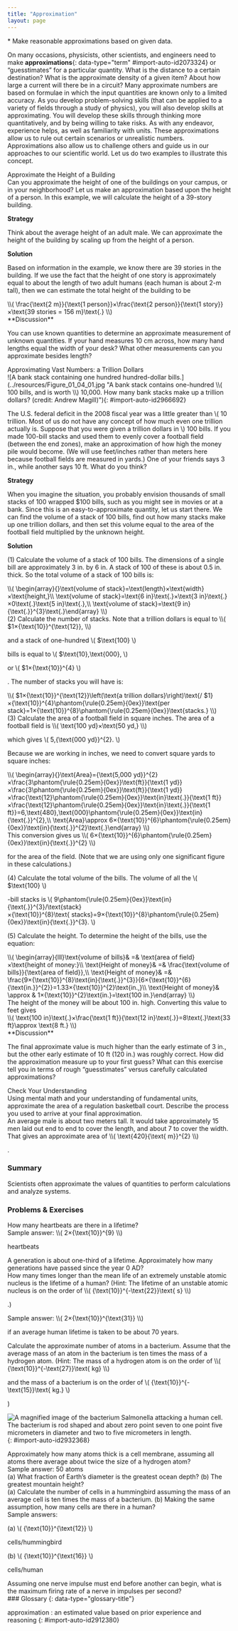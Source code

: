```yaml
---
title: "Approximation"
layout: page
---
```



<div data-type="abstract" markdown="1">
* Make reasonable approximations based on given data.

</div>

On many occasions, physicists, other scientists, and engineers need to make **approximations**{: data-type="term" #import-auto-id2073324} or “guesstimates” for a particular quantity. What is the distance to a certain destination? What is the approximate density of a given item? About how large a current will there be in a circuit? Many approximate numbers are based on formulae in which the input quantities are known only to a limited accuracy. As you develop problem-solving skills (that can be applied to a variety of fields through a study of physics), you will also develop skills at approximating. You will develop these skills through thinking more quantitatively, and by being willing to take risks. As with any endeavor, experience helps, as well as familiarity with units. These approximations allow us to rule out certain scenarios or unrealistic numbers. Approximations also allow us to challenge others and guide us in our approaches to our scientific world. Let us do two examples to illustrate this concept.

<div data-type="example" markdown="1">
<div data-type="title">
Approximate the Height of a Building
</div>
Can you approximate the height of one of the buildings on your campus, or in your neighborhood? Let us make an approximation based upon the height of a person. In this example, we will calculate the height of a 39-story building.

**Strategy**

Think about the average height of an adult male. We can approximate the height of the building by scaling up from the height of a person.

**Solution**

Based on information in the example, we know there are 39 stories in the building. If we use the fact that the height of one story is approximately equal to about the length of two adult humans (each human is about 2-m tall), then we can estimate the total height of the building to be

<div data-type="equation" id="eip-159">
 \\( \frac{\text{2 m}}{\text{1 person}}×\frac{\text{2 person}}{\text{1 story}}×\text{39 stories = 156 m}\text{.} \\) 
</div>
**Discussion**

You can use known quantities to determine an approximate measurement of unknown quantities. If your hand measures 10 cm across, how many hand lengths equal the width of your desk? What other measurements can you approximate besides length?

</div>

<div data-type="example" markdown="1">
<div data-type="title">
Approximating Vast Numbers: a Trillion Dollars
</div>
![A bank stack containing one hundred hundred-dollar bills.](../resources/Figure_01_04_01.jpg "A bank stack contains one-hundred  \\( 100 bills, and is worth  \\) 10,000. How many bank stacks make up a trillion dollars? (credit: Andrew Magill)"){: #import-auto-id2966692}


The U.S. federal deficit in the 2008 fiscal year was a little greater than  \\( 10 trillion. Most of us do not have any concept of how much even one trillion actually is. Suppose that you were given a trillion dollars in  \\) 100 bills. If you made 100-bill stacks and used them to evenly cover a football field (between the end zones), make an approximation of how high the money pile would become. (We will use feet/inches rather than meters here because football fields are measured in yards.) One of your friends says 3 in., while another says 10 ft. What do you think?

**Strategy**

When you imagine the situation, you probably envision thousands of small stacks of 100 wrapped $100 bills, such as you might see in movies or at a bank. Since this is an easy-to-approximate quantity, let us start there. We can find the volume of a stack of 100 bills, find out how many stacks make up one trillion dollars, and then set this volume equal to the area of the football field multiplied by the unknown height.

**Solution**

(1) Calculate the volume of a stack of 100 bills. The dimensions of a single bill are approximately 3 in. by 6 in. A stack of 100 of these is about 0.5 in. thick. So the total volume of a stack of 100 bills is:

<div data-type="equation" id="eip-51">
 \\( \begin{array}{}\text{volume of stack}=\text{length}×\text{width}×\text{height,}\\ \text{volume of stack}=\text{6 in}\text{.}×\text{3 in}\text{.}×0\text{.}\text{5 in}\text{.},\\ \text{volume of stack}=\text{9 in}{\text{.}}^{3}\text{.}\end{array} \\) 
</div>
(2) Calculate the number of stacks. Note that a trillion dollars is equal to  \\( $1×{\text{10}}^{\text{12}}, \\) 

 and a stack of one-hundred  \\( $\text{100} \\) 

 bills is equal to  \\( $\text{10},\text{000}, \\) 

 or  \\( $1×{\text{10}}^{4} \\) 

. The number of stacks you will have is:

<div data-type="equation" id="eip-203">
 \\( $1×{\text{10}}^{\text{12}}\left(\text{a trillion dollars}\right)\text{/ $1}×{\text{10}}^{4}\phantom{\rule{0.25em}{0ex}}\text{per stack}=1×{\text{10}}^{8}\phantom{\rule{0.25em}{0ex}}\text{stacks.} \\) 
</div>
(3) Calculate the area of a football field in square inches. The area of a football field is  \\( \text{100 yd}×\text{50 yd,} \\) 

 which gives  \\( 5,{\text{000 yd}}^{2}. \\) 

 Because we are working in inches, we need to convert square yards to square inches:

<div data-type="equation" id="eip-446">
 \\( \begin{array}{}\text{Area}={\text{5,000 yd}}^{2}×\frac{3\phantom{\rule{0.25em}{0ex}}\text{ft}}{\text{1 yd}}×\frac{3\phantom{\rule{0.25em}{0ex}}\text{ft}}{\text{1 yd}}×\frac{\text{12}\phantom{\rule{0.25em}{0ex}}\text{in}\text{.}}{\text{1 ft}}×\frac{\text{12}\phantom{\rule{0.25em}{0ex}}\text{in}\text{.}}{\text{1 ft}}=6,\text{480},\text{000}\phantom{\rule{0.25em}{0ex}}\text{in}{\text{.}}^{2},\\ \text{Area}\approx 6×{\text{10}}^{6}\phantom{\rule{0.25em}{0ex}}\text{in}{\text{.}}^{2}\text{.}\end{array} \\) 
</div>
This conversion gives us  \\( 6×{\text{10}}^{6}\phantom{\rule{0.25em}{0ex}}\text{in}{\text{.}}^{2} \\) 

 for the area of the field. (Note that we are using only one significant figure in these calculations.)

(4) Calculate the total volume of the bills. The volume of all the  \\( $\text{100} \\) 

-bill stacks is  \\( 9\phantom{\rule{0.25em}{0ex}}\text{in}{\text{.}}^{3}/\text{stack}×{\text{10}}^{8}\text{ stacks}=9×{\text{10}}^{8}\phantom{\rule{0.25em}{0ex}}\text{in}{\text{.}}^{3}. \\) 

(5) Calculate the height. To determine the height of the bills, use the equation:

<div data-type="equation" id="eip-690">
 \\( \begin{array}{lll}\text{volume of bills}& =& \text{area of field}×\text{height of money:}\\ \text{Height of money}& =& \frac{\text{volume of bills}}{\text{area of field}},\\ \text{Height of money}& =& \frac{9×{\text{10}}^{8}\text{in}{\text{.}}^{3}}{6×{\text{10}}^{6}{\text{in.}}^{2}}=1.33×{\text{10}}^{2}\text{in.,}\\ \text{Height of money}& \approx & 1×{\text{10}}^{2}\text{in.}=\text{100 in.}\end{array} \\) 
</div>
The height of the money will be about 100 in. high. Converting this value to feet gives

<div data-type="equation" id="eip-635">
 \\( \text{100 in}\text{.}×\frac{\text{1 ft}}{\text{12 in}\text{.}}=8\text{.}\text{33 ft}\approx \text{8 ft.} \\) 
</div>
**Discussion**

The final approximate value is much higher than the early estimate of 3 in., but the other early estimate of 10 ft (120 in.) was roughly correct. How did the approximation measure up to your first guess? What can this exercise tell you in terms of rough “guesstimates” versus carefully calculated approximations?

</div>

<div data-type="exercise" data-print-placement="here" data-element-type="check-understanding" data-label="">
<div data-type="title">
Check Your Understanding
</div>
<div data-type="problem" markdown="1">
Using mental math and your understanding of fundamental units, approximate the area of a regulation basketball court. Describe the process you used to arrive at your final approximation.

</div>
<div data-type="solution" data-print-placement="here" markdown="1">
An average male is about two meters tall. It would take approximately 15 men laid out end to end to cover the length, and about 7 to cover the width. That gives an approximate area of  \\( \text{420}{\text{ m}}^{2} \\) 

.

</div>
</div>

### Summary

Scientists often approximate the values of quantities to perform calculations and analyze systems.

### Problems &amp; Exercises

<div data-type="exercise" data-element-type="problems-exercises">
<div data-type="problem" markdown="1">
How many heartbeats are there in a lifetime?

</div>
<div data-type="solution" markdown="1">
Sample answer:  \\( 2×{\text{10}}^{9} \\) 

 heartbeats

</div>
</div>

<div data-type="exercise" data-element-type="problems-exercises">
<div data-type="problem" markdown="1">
A generation is about one-third of a lifetime. Approximately how many generations have passed since the year 0 AD?

</div>
</div>

<div data-type="exercise" data-element-type="problems-exercises">
<div data-type="problem" markdown="1">
How many times longer than the mean life of an extremely unstable atomic nucleus is the lifetime of a human? (Hint: The lifetime of an unstable atomic nucleus is on the order of  \\( {\text{10}}^{-\text{22}}\text{ s} \\) 

.)

</div>
<div data-type="solution" markdown="1">
Sample answer:  \\( 2×{\text{10}}^{\text{31}} \\) 

 if an average human lifetime is taken to be about 70 years.

</div>
</div>

<div data-type="exercise" data-element-type="problems-exercises">
<div data-type="problem" markdown="1">
Calculate the approximate number of atoms in a bacterium. Assume that the average mass of an atom in the bacterium is ten times the mass of a hydrogen atom. (Hint: The mass of a hydrogen atom is on the order of  \\( {\text{10}}^{-\text{27}}\text{ kg} \\) 

 and the mass of a bacterium is on the order of  \\( {\text{10}}^{-\text{15}}\text{ kg.} \\) 

)

</div>
</div>

 ![A magnified image of the bacterium Salmonella attacking a human cell. The bacterium is rod shaped and about zero point seven to one point five micrometers in diameter and two to five micrometers in length.](../resources/Figure_01_04_02.jpg "This color-enhanced photo shows Salmonella typhimurium (red) attacking human cells. These bacteria are commonly known for causing foodborne illness. Can you estimate the number of atoms in each bacterium? (credit: Rocky Mountain Laboratories, NIAID, NIH)"){: #import-auto-id2932368}

<div data-type="exercise" data-element-type="problems-exercises">
<div data-type="problem" markdown="1">
Approximately how many atoms thick is a cell membrane, assuming all atoms there average about twice the size of a hydrogen atom?

</div>
<div data-type="solution" markdown="1">
Sample answer: 50 atoms

</div>
</div>

<div data-type="exercise" data-element-type="problems-exercises">
<div data-type="problem" markdown="1">
(a) What fraction of Earth’s diameter is the greatest ocean depth? (b) The greatest mountain height?

</div>
</div>

<div data-type="exercise" data-element-type="problems-exercises">
<div data-type="problem" markdown="1">
(a) Calculate the number of cells in a hummingbird assuming the mass of an average cell is ten times the mass of a bacterium. (b) Making the same assumption, how many cells are there in a human?

</div>
<div data-type="solution" markdown="1">
Sample answers:

(a)  \\( {\text{10}}^{\text{12}} \\) 

 cells/hummingbird

(b)  \\( {\text{10}}^{\text{16}} \\) 

 cells/human

</div>
</div>

<div data-type="exercise" data-element-type="problems-exercises">
<div data-type="problem" markdown="1">
Assuming one nerve impulse must end before another can begin, what is the maximum firing rate of a nerve in impulses per second?

</div>
</div>

<div data-type="glossary" markdown="1">
### Glossary
{: data-type="glossary-title"}

approximation
: an estimated value based on prior experience and reasoning
{: #import-auto-id2912380}

</div>

